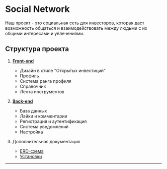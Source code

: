 # Social Network

Наш проект - это социальная сеть для инвесторов, которая даст возможность 
общаться и взаимодействовать между людьми с их общими интересами и увлечениями.

## Структура проекта

1. [**Front-end**](./App/README.md)
   - Дизайн в стиле "Открытых инвестиций"
   - Профиль
   - Система ранга профиля
   - Справочник
   - Лента инструментов

2. [**Back-end**](./API/README.md)
   - База данных
   - Лайки и комментарии
   - Регистрация и аутентификация
   - Система уведомлений
   - Настройка

4. Дополнительная документация
   - [ERD-схема](./API/docs/database.png)
   - [Установки](./API/docs/README.md)
---

